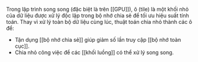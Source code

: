 Trong lập trình song song (đặc biệt là trên [[GPU]]), ô (tile) là một khối nhỏ của dữ liệu được xử lý độc lập trong bộ nhớ chia sẻ để tối ưu hiệu suất tính toán.
 Thay vì xử lý toàn bộ dữ liệu cùng lúc, thuật toán chia nhỏ thành các ô để:
 - Tận dụng [[bộ nhớ chia sẻ]] giúp giảm số lần truy cập [[bộ nhớ toàn cục]].
 - Chia nhỏ công việc để các [[khối luồng]] có thể xử lý song song.